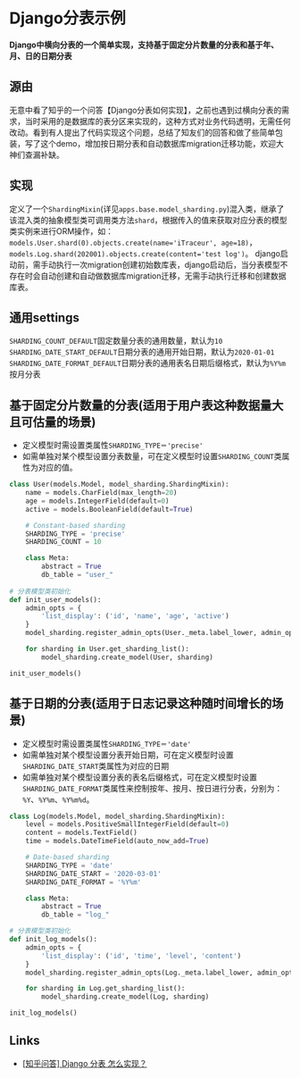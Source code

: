 Django分表示例
=======================

**Django中横向分表的一个简单实现，支持基于固定分片数量的分表和基于年、月、日的日期分表**

源由
-----
无意中看了知乎的一个问答【Django分表如何实现】，之前也遇到过横向分表的需求，当时采用的是数据库的表分区来实现的，这种方式对业务代码透明，无需任何改动。看到有人提出了代码实现这个问题，总结了知友们的回答和做了些简单包装，写了这个demo，增加按日期分表和自动数据库migration迁移功能，欢迎大神们查漏补缺。

实现
-----
定义了一个`ShardingMixin`(详见`apps.base.model_sharding.py`)混入类，继承了该混入类的抽象模型类可调用类方法`shard`，根据传入的值来获取对应分表的模型类实例来进行ORM操作，如：`models.User.shard(0).objects.create(name='iTraceur', age=18)`，`models.Log.shard(202001).objects.create(content='test log')`。
django启动前，需手动执行一次migration创建初始数库表，django启动后，当分表模型不存在时会自动创建和自动做数据库migration迁移，无需手动执行迁移和创建数据库表。

通用settings
-----
`SHARDING_COUNT_DEFAULT`固定数量分表的通用数量，默认为`10`
`SHARDING_DATE_START_DEFAULT`日期分表的通用开始日期，默认为`2020-01-01`
`SHARDING_DATE_FORMAT_DEFAULT`日期分表的通用表名日期后缀格式，默认为`%Y%m`按月分表

基于固定分片数量的分表(适用于用户表这种数据量大且可估量的场景)
-----
* 定义模型时需设置类属性`SHARDING_TYPE＝'precise'`
* 如需单独对某个模型设置分表数量，可在定义模型时设置`SHARDING_COUNT`类属性为对应的值。


```python
class User(models.Model, model_sharding.ShardingMixin):
    name = models.CharField(max_length=20)
    age = models.IntegerField(default=0)
    active = models.BooleanField(default=True)

    # Constant-based sharding
    SHARDING_TYPE = 'precise'
    SHARDING_COUNT = 10

    class Meta:
        abstract = True
        db_table = "user_"
        
# 分表模型类初始化
def init_user_models():
    admin_opts = {
        'list_display': ('id', 'name', 'age', 'active')
    }
    model_sharding.register_admin_opts(User._meta.label_lower, admin_opts)

    for sharding in User.get_sharding_list():
        model_sharding.create_model(User, sharding)

init_user_models()
```


基于日期的分表(适用于日志记录这种随时间增长的场景)
-----
* 定义模型时需设置类属性`SHARDING_TYPE＝'date'`
* 如需单独对某个模型设置分表开始日期，可在定义模型时设置`SHARDING_DATE_START`类属性为对应的日期
* 如需单独对某个模型设置分表的表名后缀格式，可在定义模型时设置`SHARDING_DATE_FORMAT`类属性来控制按年、按月、按日进行分表，分别为：`%Y`、`%Y%m`、`%Y%m%d`。


```python
class Log(models.Model, model_sharding.ShardingMixin):
    level = models.PositiveSmallIntegerField(default=0)
    content = models.TextField()
    time = models.DateTimeField(auto_now_add=True)

    # Date-based sharding
    SHARDING_TYPE = 'date'
    SHARDING_DATE_START = '2020-03-01'
    SHARDING_DATE_FORMAT = '%Y%m'

    class Meta:
        abstract = True
        db_table = "log_"

# 分表模型类初始化
def init_log_models():
    admin_opts = {
        'list_display': ('id', 'time', 'level', 'content')
    }
    model_sharding.register_admin_opts(Log._meta.label_lower, admin_opts)

    for sharding in Log.get_sharding_list():
        model_sharding.create_model(Log, sharding)

init_log_models()
```

Links
-----
* [[知乎问答] Django 分表 怎么实现？](https://www.zhihu.com/question/43310457)